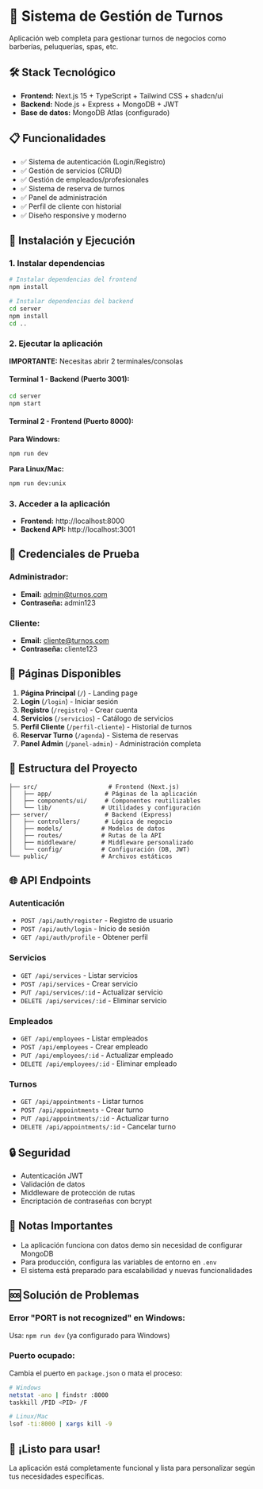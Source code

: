 # 🚀 Sistema de Gestión de Turnos

Aplicación web completa para gestionar turnos de negocios como barberías, peluquerías, spas, etc.

## 🛠️ Stack Tecnológico

- **Frontend:** Next.js 15 + TypeScript + Tailwind CSS + shadcn/ui
- **Backend:** Node.js + Express + MongoDB + JWT
- **Base de datos:** MongoDB Atlas (configurado)

## 📋 Funcionalidades

- ✅ Sistema de autenticación (Login/Registro)
- ✅ Gestión de servicios (CRUD)
- ✅ Gestión de empleados/profesionales
- ✅ Sistema de reserva de turnos
- ✅ Panel de administración
- ✅ Perfil de cliente con historial
- ✅ Diseño responsive y moderno

## 🚀 Instalación y Ejecución

### 1. Instalar dependencias

```bash
# Instalar dependencias del frontend
npm install

# Instalar dependencias del backend
cd server
npm install
cd ..
```

### 2. Ejecutar la aplicación

**IMPORTANTE:** Necesitas abrir 2 terminales/consolas

#### Terminal 1 - Backend (Puerto 3001):
```bash
cd server
npm start
```

#### Terminal 2 - Frontend (Puerto 8000):

**Para Windows:**
```bash
npm run dev
```

**Para Linux/Mac:**
```bash
npm run dev:unix
```

### 3. Acceder a la aplicación

- **Frontend:** http://localhost:8000
- **Backend API:** http://localhost:3001

## 👤 Credenciales de Prueba

### Administrador:
- **Email:** admin@turnos.com
- **Contraseña:** admin123

### Cliente:
- **Email:** cliente@turnos.com  
- **Contraseña:** cliente123

## 📱 Páginas Disponibles

1. **Página Principal** (`/`) - Landing page
2. **Login** (`/login`) - Iniciar sesión
3. **Registro** (`/registro`) - Crear cuenta
4. **Servicios** (`/servicios`) - Catálogo de servicios
5. **Perfil Cliente** (`/perfil-cliente`) - Historial de turnos
6. **Reservar Turno** (`/agenda`) - Sistema de reservas
7. **Panel Admin** (`/panel-admin`) - Administración completa

## 🔧 Estructura del Proyecto

```
├── src/                    # Frontend (Next.js)
│   ├── app/               # Páginas de la aplicación
│   ├── components/ui/     # Componentes reutilizables
│   └── lib/              # Utilidades y configuración
├── server/                # Backend (Express)
│   ├── controllers/       # Lógica de negocio
│   ├── models/           # Modelos de datos
│   ├── routes/           # Rutas de la API
│   ├── middleware/       # Middleware personalizado
│   └── config/           # Configuración (DB, JWT)
└── public/               # Archivos estáticos
```

## 🌐 API Endpoints

### Autenticación
- `POST /api/auth/register` - Registro de usuario
- `POST /api/auth/login` - Inicio de sesión
- `GET /api/auth/profile` - Obtener perfil

### Servicios
- `GET /api/services` - Listar servicios
- `POST /api/services` - Crear servicio
- `PUT /api/services/:id` - Actualizar servicio
- `DELETE /api/services/:id` - Eliminar servicio

### Empleados
- `GET /api/employees` - Listar empleados
- `POST /api/employees` - Crear empleado
- `PUT /api/employees/:id` - Actualizar empleado
- `DELETE /api/employees/:id` - Eliminar empleado

### Turnos
- `GET /api/appointments` - Listar turnos
- `POST /api/appointments` - Crear turno
- `PUT /api/appointments/:id` - Actualizar turno
- `DELETE /api/appointments/:id` - Cancelar turno

## 🔒 Seguridad

- Autenticación JWT
- Validación de datos
- Middleware de protección de rutas
- Encriptación de contraseñas con bcrypt

## 📝 Notas Importantes

- La aplicación funciona con datos demo sin necesidad de configurar MongoDB
- Para producción, configura las variables de entorno en `.env`
- El sistema está preparado para escalabilidad y nuevas funcionalidades

## 🆘 Solución de Problemas

### Error "PORT is not recognized" en Windows:
Usa: `npm run dev` (ya configurado para Windows)

### Puerto ocupado:
Cambia el puerto en `package.json` o mata el proceso:
```bash
# Windows
netstat -ano | findstr :8000
taskkill /PID <PID> /F

# Linux/Mac  
lsof -ti:8000 | xargs kill -9
```

## 🚀 ¡Listo para usar!

La aplicación está completamente funcional y lista para personalizar según tus necesidades específicas.
